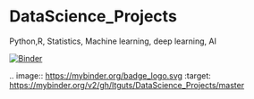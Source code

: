 # DataScience_Projects
Python,R, Statistics, Machine learning, deep learning, AI

[![Binder](https://mybinder.org/badge_logo.svg)](https://mybinder.org/v2/gh/Itguts/DataScience_Projects/master)

.. image:: https://mybinder.org/badge_logo.svg
 :target: https://mybinder.org/v2/gh/Itguts/DataScience_Projects/master

